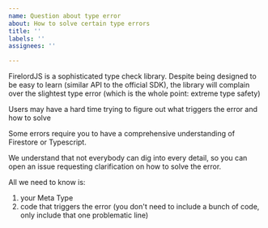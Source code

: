 ```yaml
---
name: Question about type error
about: How to solve certain type errors
title: ''
labels: ''
assignees: ''

---
```


FirelordJS is a sophisticated type check library. Despite being designed to be easy to learn (similar API to the official SDK), the library will complain over the slightest type error (which is the whole point: extreme type safety)

Users may have a hard time trying to figure out what triggers the error and how to solve

Some errors require you to have a comprehensive understanding of Firestore or Typescript.

We understand that not everybody can dig into every detail, so you can open an issue requesting clarification on how to solve the error.

All we need to know is:
1. your Meta Type
2. code that triggers the error (you don't need to include a bunch of code, only include that one problematic line)
